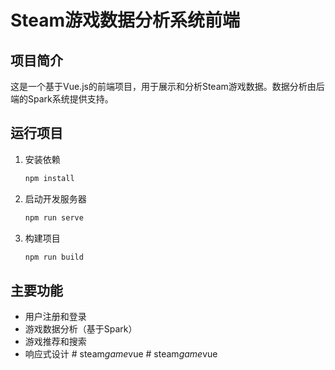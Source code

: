 # Steam游戏数据分析系统前端

## 项目简介

这是一个基于Vue.js的前端项目，用于展示和分析Steam游戏数据。数据分析由后端的Spark系统提供支持。

## 运行项目

1. 安装依赖
   ```bash
   npm install
   ```

2. 启动开发服务器
   ```bash
   npm run serve
   ```

3. 构建项目
   ```bash
   npm run build
   ```

## 主要功能

- 用户注册和登录
- 游戏数据分析（基于Spark）
- 游戏推荐和搜索
- 响应式设计
#   s t e a m _ g a m e _ v u e  
 #   s t e a m _ g a m e _ v u e  
 